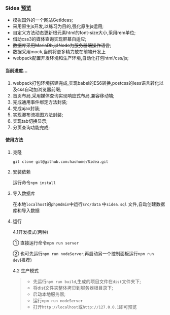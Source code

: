 ### Sidea  [预览](https://www.haohome.top/sidea/) 
- 模拟国外的一个网站GetIdeas;
- 采用原生js开发,以练习为目的,强化原生js运用;
- 自定义方法动态更新根元素html的font-size大小,采用rem单位;
- 借助css3的媒体查询实现屏幕自适应;
- ~~数据库采用MariaDb,以Node为服务器端操作语言~~;
- 数据采用mock,当前将更多精力放在前端开发上
- webpack配置开发环境和生产环境,自动化打包html/css/js;

#### 当前进度...
 1. webpack打包环境搭建完成,实现babel的ES6转换,postcss的less语言转化以及css自动加浏览器前缀;
 2. 首页布局,采用媒体查询实现响应式布局,兼容移动端;
 3. 完成通用事件绑定方法封装;
 4. 完成ajax封装;
 5. 实现瀑布流视图方法封装;
 6. 实现tab切换显示;
 7. 分页查询功能完成;

#### 使用方法
1. 克隆

    `git clone git@github.com:haohome/Sidea.git`

2. 安装依赖

    运行命令`npm install`

3. 导入数据库

    在本地`localhost`的`phpAdmin`中运行`src/data` 中`sidea.sql` 文件,自动创建数据库和导入数据

4. 运行

    4.1开发模式(两种)

   ① 直接运行命令`npm run server`
   
   ② 也可先运行`npm run nodeServer`,再启动另一个控制面板运行`npm run dev`(推荐)

    4.2 生产模式

   > - 先运行`npm run build`,生成的项目文件在`dist`文件夹下;
   > - 将dist文件夹整体拷贝到服务器根目录下;
   > - 启动本地服务器;
   > - 运行`npm run nodeServer`
   > - 打开`http://localhost`或`http://127.0.0.1`即可预览
